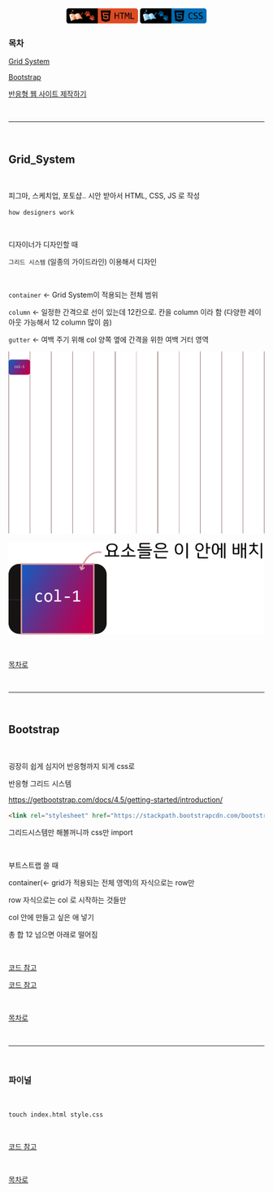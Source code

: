 <p align="center">
    <a href="https://github.com/seol-yu/TIL/tree/master/HTML_CSS/HTML_CSS/CSS">
    <img src="https://github.com/seol-yu/TIL/blob/master/images/html-badge-logo.png?raw=true" height=30 /></a>
    <a href="https://github.com/seol-yu/TIL/tree/master/HTML_CSS/HTML_CSS/CSS">
    <img src="https://github.com/seol-yu/TIL/blob/master/images/css-badge-logo.png?raw=true" height=30 /></a>
</p>


### 목차

[Grid System](#Grid_System)

[Bootstrap](#Bootstrap)

[반응형 웹 사이트 제작하기](#파이널)

<br />

---

<br />

## Grid_System

<br />

피그마, 스케치업, 포토샵.. 시안 받아서 HTML, CSS, JS 로 작성

`how designers work`

<br />

디자이너가 디자인할 때 

`그리드 시스템` (일종의 가이드라인) 이용해서 디자인

<br />

`container` <- Grid System이 적용되는 전체 범위

`column` <- 일정한 간격으로 선이 있는데 12칸으로. 칸을 column 이라 함 (다양한 레이아웃 가능해서 12 column 많이 씀)

`gutter` <- 여백 주기 위해 col 양쪽 옆에 간격을 위한 여백 거터 영역

![8](../imgs/8.png)

![9](../imgs/9.png)

<br />

[목차로](#Page_Layout)

<br />

---

<br />

## Bootstrap

<br />

굉장히 쉽게 심지어 반응형까지 되게 css로

반응형 그리드 시스템

https://getbootstrap.com/docs/4.5/getting-started/introduction/

```html
<link rel="stylesheet" href="https://stackpath.bootstrapcdn.com/bootstrap/4.5.0/css/bootstrap.min.css" integrity="sha384-9aIt2nRpC12Uk9gS9baDl411NQApFmC26EwAOH8WgZl5MYYxFfc+NcPb1dKGj7Sk" crossorigin="anonymous">
```

그리드시스템만 해볼꺼니까 css만 import

<br />

부트스트랩 쓸 때

container(<- grid가 적용되는 전체 영역)의 자식으로는 row만

row 자식으로는 col 로 시작하는 것들만

col 안에 만들고 싶은 애 넣기

총 합 12 넘으면 아래로 떨어짐

<br />

[코드 참고](./실습/12PageLayout_02Bootstrap/1.html)

[코드 참고](./실습/12PageLayout_02Bootstrap/index.html)

<br />

[목차로](#Page_Layout)

<br />

---

<br />

### 파이널

<br />

`touch index.html style.css`

<br />

[코드 참고](./실습/Final)

<br />

[목차로](#Page_Layout)

<br />
